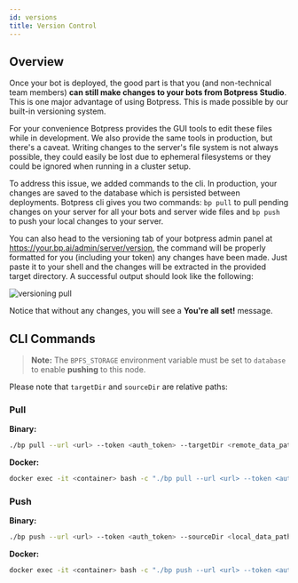 ```yaml
---
id: versions
title: Version Control
---
```


## Overview

Once your bot is deployed, the good part is that you (and non-technical team members) **can still make changes to your bots from Botpress Studio**. This is one major advantage of using Botpress. This is made possible by our built-in versioning system.

For your convenience Botpress provides the GUI tools to edit these files while in development. We also provide the same tools in production, but there's a caveat. Writing changes to the server's file system is not always possible, they could easily be lost due to ephemeral filesystems or they could be ignored when running in a cluster setup.

To address this issue, we added commands to the cli. In production, your changes are saved to the database which is persisted between deployments. Botpress cli gives you two commands: `bp pull` to pull pending changes on your server for all your bots and server wide files and `bp push` to push your local changes to your server.

You can also head to the versioning tab of your botpress admin panel at https://your.bp.ai/admin/server/version, the command will be properly formatted for you (including your token) any changes have been made. Just paste it to your shell and the changes will be extracted in the provided target directory. A successful output should look like the following:

![versioning pull](assets/versioning-pull.png)

Notice that without any changes, you will see a **You're all set!** message.

## CLI Commands

> **Note:** The `BPFS_STORAGE` environment variable must be set to `database` to enable **pushing** to this node.

Please note that `targetDir` and `sourceDir` are relative paths:

### Pull

**Binary:**

```bash
./bp pull --url <url> --token <auth_token> --targetDir <remote_data_path>
```

**Docker:**

```bash
docker exec -it <container> bash -c "./bp pull --url <url> --token <auth_token> --targetDir <remote_data_path>"
```

### Push

**Binary:**

```bash
./bp push --url <url> --token <auth_token> --sourceDir <local_data_path>
```

**Docker:**

```bash
docker exec -it <container> bash -c "./bp push --url <url> --token <auth_token> --sourceDir <local_data_path>"
```
